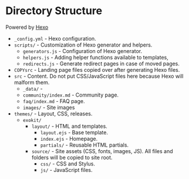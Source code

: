# Directory Structure

Powered by [Hexo](https://hexo.io/)

- `_config.yml` - Hexo configuration.
- `scripts/` - Customization of Hexo generator and helpers.
  - `generators.js` - Configuration of Hexo generator.
  - `helpers.js` - Adding helper functions available to templates,
  - `redirects.js` - Generate redirect pages in case of moved pages.
- `COPYsrc` - Landing page files copied over after generating Hexo files.
- `src` - Content. Do not put CSS/JavaScript files here because Hexo will malform them.
  - `_data/` -
  - `community/index.md` - Community page.
  - `faq/index.md` - FAQ page.
  - `images/` - Site images
- `themes/` - Layout, CSS, releases.
  - `exokit/`
    - `layout/` - HTML and templates.
      - `layout.ejs` - Base template.
      - `index.ejs` - Homepage.
      - `partials/` - Reusable HTML partials.
    - `source/` - Site assets (CSS, fonts, images, JS). All files and folders will be copied to site root.
      - `css/` - CSS and Stylus.
      - `js/` - JavaScript files.
